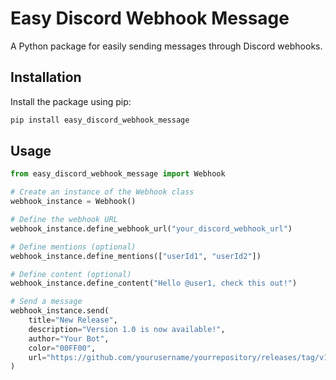 # Easy Discord Webhook Message

A Python package for easily sending messages through Discord webhooks.

## Installation

Install the package using pip:

```bash
pip install easy_discord_webhook_message
```

## Usage

```python
from easy_discord_webhook_message import Webhook

# Create an instance of the Webhook class
webhook_instance = Webhook()

# Define the webhook URL
webhook_instance.define_webhook_url("your_discord_webhook_url")

# Define mentions (optional)
webhook_instance.define_mentions(["userId1", "userId2"])

# Define content (optional)
webhook_instance.define_content("Hello @user1, check this out!")

# Send a message
webhook_instance.send(
    title="New Release",
    description="Version 1.0 is now available!",
    author="Your Bot",
    color="00FF00",
    url="https://github.com/yourusername/yourrepository/releases/tag/v1.0"
)
```
